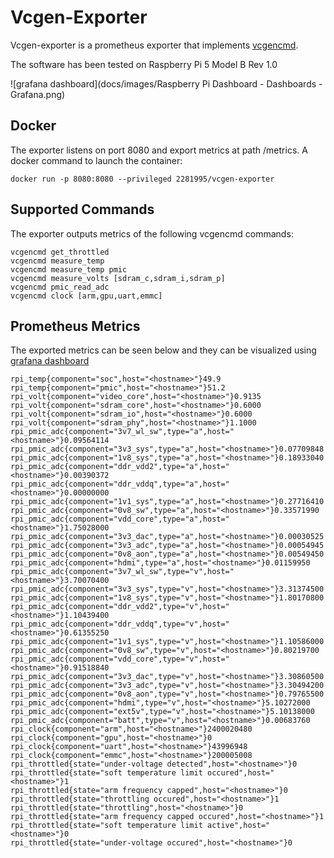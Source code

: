 # Vcgen-Exporter

Vcgen-exporter is a prometheus exporter that implements [vcgencmd](https://www.raspberrypi.com/documentation/computers/os.html#vcgencmd).

The software has been tested on Raspberry Pi 5 Model B Rev 1.0

![grafana dashboard](docs/images/Raspberry Pi Dashboard - Dashboards - Grafana.png)

## Docker

The exporter listens on port 8080 and export metrics at path /metrics. A docker command to launch the container:

`docker run -p 8080:8080 --privileged 2281995/vcgen-exporter`

## Supported Commands

The exporter outputs metrics of the following vcgencmd commands:

```
vcgencmd get_throttled
vcgencmd measure_temp
vcgencmd measure_temp pmic
vcgencmd measure_volts [sdram_c,sdram_i,sdram_p]
vcgencmd pmic_read_adc
vcgencmd clock [arm,gpu,uart,emmc]
```

## Prometheus Metrics

The exported metrics can be seen below and they can be visualized using [grafana dashboard](grafana.json)

```
rpi_temp{component="soc",host="<hostname>"}49.9
rpi_temp{component="pmic",host="<hostname>"}51.2
rpi_volt{component="video_core",host="<hostname>"}0.9135
rpi_volt{component="sdram_core",host="<hostname>"}0.6000
rpi_volt{component="sdram_io",host="<hostname>"}0.6000
rpi_volt{component="sdram_phy",host="<hostname>"}1.1000
rpi_pmic_adc{component="3v7_wl_sw",type="a",host="<hostname>"}0.09564114
rpi_pmic_adc{component="3v3_sys",type="a",host="<hostname>"}0.07709848
rpi_pmic_adc{component="1v8_sys",type="a",host="<hostname>"}0.18933040
rpi_pmic_adc{component="ddr_vdd2",type="a",host="<hostname>"}0.00390372
rpi_pmic_adc{component="ddr_vddq",type="a",host="<hostname>"}0.00000000
rpi_pmic_adc{component="1v1_sys",type="a",host="<hostname>"}0.27716410
rpi_pmic_adc{component="0v8_sw",type="a",host="<hostname>"}0.33571990
rpi_pmic_adc{component="vdd_core",type="a",host="<hostname>"}1.75028000
rpi_pmic_adc{component="3v3_dac",type="a",host="<hostname>"}0.00030525
rpi_pmic_adc{component="3v3_adc",type="a",host="<hostname>"}0.00054945
rpi_pmic_adc{component="0v8_aon",type="a",host="<hostname>"}0.00549450
rpi_pmic_adc{component="hdmi",type="a",host="<hostname>"}0.01159950
rpi_pmic_adc{component="3v7_wl_sw",type="v",host="<hostname>"}3.70070400
rpi_pmic_adc{component="3v3_sys",type="v",host="<hostname>"}3.31374500
rpi_pmic_adc{component="1v8_sys",type="v",host="<hostname>"}1.80170800
rpi_pmic_adc{component="ddr_vdd2",type="v",host="<hostname>"}1.10439400
rpi_pmic_adc{component="ddr_vddq",type="v",host="<hostname>"}0.61355250
rpi_pmic_adc{component="1v1_sys",type="v",host="<hostname>"}1.10586000
rpi_pmic_adc{component="0v8_sw",type="v",host="<hostname>"}0.80219700
rpi_pmic_adc{component="vdd_core",type="v",host="<hostname>"}0.91518840
rpi_pmic_adc{component="3v3_dac",type="v",host="<hostname>"}3.30860500
rpi_pmic_adc{component="3v3_adc",type="v",host="<hostname>"}3.30494200
rpi_pmic_adc{component="0v8_aon",type="v",host="<hostname>"}0.79765500
rpi_pmic_adc{component="hdmi",type="v",host="<hostname>"}5.10272000
rpi_pmic_adc{component="ext5v",type="v",host="<hostname>"}5.10138000
rpi_pmic_adc{component="batt",type="v",host="<hostname>"}0.00683760
rpi_clock{component="arm",host="<hostname>"}2400020480
rpi_clock{component="gpu",host="<hostname>"}0
rpi_clock{component="uart",host="<hostname>"}43996948
rpi_clock{component="emmc",host="<hostname>"}200005008
rpi_throttled{state="under-voltage detected",host="<hostname>"}0
rpi_throttled{state="soft temperature limit occured",host="<hostname>"}1
rpi_throttled{state="arm frequency capped",host="<hostname>"}0
rpi_throttled{state="throttling occured",host="<hostname>"}1
rpi_throttled{state="throttling",host="<hostname>"}0
rpi_throttled{state="arm frequency capped occured",host="<hostname>"}1
rpi_throttled{state="soft temperature limit active",host="<hostname>"}0
rpi_throttled{state="under-voltage occured",host="<hostname>"}0
```

